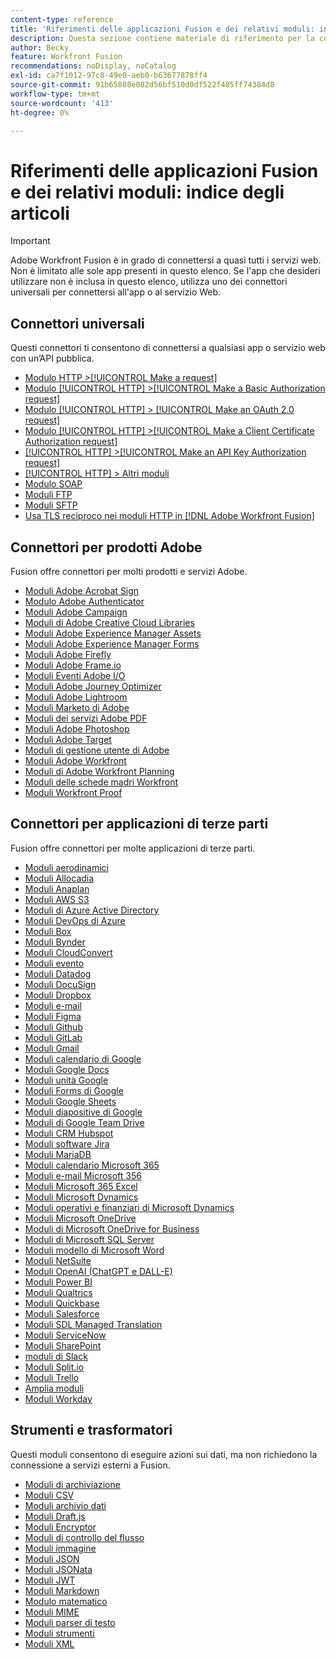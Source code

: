 ```yaml
---
content-type: reference
title: 'Riferimenti delle applicazioni Fusion e dei relativi moduli: indice degli articoli'
description: Questa sezione contiene materiale di riferimento per la configurazione di moduli specifici in Adobe Workfront Fusion.
author: Becky
feature: Workfront Fusion
recommendations: noDisplay, noCatalog
exl-id: ca7f1012-97c8-49e0-aeb0-b63677878ff4
source-git-commit: 91b65888e082d56bf510d0df522f405ff74384d8
workflow-type: tm+mt
source-wordcount: '413'
ht-degree: 0%

---
```


# Riferimenti delle applicazioni Fusion e dei relativi moduli: indice degli articoli

>[!IMPORTANT]
>
>Adobe Workfront Fusion è in grado di connettersi a quasi tutti i servizi web. Non è limitato alle sole app presenti in questo elenco. Se l&#39;app che desideri utilizzare non è inclusa in questo elenco, utilizza uno dei connettori universali per connettersi all&#39;app o al servizio Web.

## Connettori universali

Questi connettori ti consentono di connettersi a qualsiasi app o servizio web con un’API pubblica.

* [Modulo HTTP >[!UICONTROL Make a request]](/help/workfront-fusion/references/apps-and-modules/universal-connectors/http-module-make-a-request.md)
* [Modulo [!UICONTROL HTTP] >[!UICONTROL Make a Basic Authorization request]](/help/workfront-fusion/references/apps-and-modules/universal-connectors/http-module-make-a-basic-auth-request.md)
* [Modulo [!UICONTROL HTTP] > [!UICONTROL Make an OAuth 2.0 request]](/help/workfront-fusion/references/apps-and-modules/universal-connectors/http-module-make-an-oauth-2-request.md)
* [Modulo [!UICONTROL HTTP] >[!UICONTROL Make a Client Certificate Authorization request]](/help/workfront-fusion/references/apps-and-modules/universal-connectors/http-module-make-a-client-cert-auth-request.md)
* [[!UICONTROL HTTP] >[!UICONTROL Make an API Key Authorization request]](/help/workfront-fusion/references/apps-and-modules/universal-connectors/http-module-make-an-api-key-auth-request.md)
* [[!UICONTROL HTTP] > Altri moduli](/help/workfront-fusion/references/apps-and-modules/universal-connectors/http-modules.md)
* [Modulo SOAP](/help/workfront-fusion/references/apps-and-modules/universal-connectors/soap-module.md)
* [Moduli FTP](/help/workfront-fusion/references/apps-and-modules/universal-connectors/ftp-modules.md)
* [Moduli SFTP](/help/workfront-fusion/references/apps-and-modules/universal-connectors/sftp.md)
* [Usa TLS reciproco nei moduli HTTP in [!DNL Adobe Workfront Fusion]](/help/workfront-fusion/references/apps-and-modules/universal-connectors/use-mtls-in-http-modules.md)

## Connettori per prodotti Adobe

Fusion offre connettori per molti prodotti e servizi Adobe.

* [Moduli Adobe Acrobat Sign](/help/workfront-fusion/references/apps-and-modules/adobe-connectors/adobe-sign-modules.md)
* [Modulo Adobe Authenticator](/help/workfront-fusion/references/apps-and-modules/adobe-connectors/adobe-authenticator-modules.md)
* [Moduli Adobe Campaign](/help/workfront-fusion/references/apps-and-modules/adobe-connectors/adobe-campaign-classic-connector.md)
* [Moduli di Adobe Creative Cloud Libraries](/help/workfront-fusion/references/apps-and-modules/adobe-connectors/creative-cloud-libraries-modules.md)
* [Moduli Adobe Experience Manager Assets](/help/workfront-fusion/references/apps-and-modules/adobe-connectors/aem-assets-modules.md)
* [Moduli Adobe Experience Manager Forms](/help/workfront-fusion/references/apps-and-modules/adobe-connectors/aem-forms-modules.md)
* [Moduli Adobe Firefly](/help/workfront-fusion/references/apps-and-modules/adobe-connectors/adobe-firefly-modules.md)
* [Moduli Adobe Frame.io](/help/workfront-fusion/references/apps-and-modules/adobe-connectors/frame-io-modules.md)
* [Moduli Eventi Adobe I/O](/help/workfront-fusion/references/apps-and-modules/adobe-connectors/adobe-io-events-modules.md)
* [Moduli Adobe Journey Optimizer](/help/workfront-fusion/references/apps-and-modules/adobe-connectors/adobe-journey-optimizer-modules.md)
* [Moduli Adobe Lightroom](/help/workfront-fusion/references/apps-and-modules/adobe-connectors/adobe-lightroom-modules.md)
* [Moduli Marketo di Adobe](/help/workfront-fusion/references/apps-and-modules/adobe-connectors/adobe-marketo-modules.md)
* [Moduli dei servizi Adobe PDF](/help/workfront-fusion/references/apps-and-modules/adobe-connectors/pdf-modules.md)
* [Moduli Adobe Photoshop](/help/workfront-fusion/references/apps-and-modules/adobe-connectors/adobe-photoshop-modules.md)
* [Moduli Adobe Target](/help/workfront-fusion/references/apps-and-modules/adobe-connectors/adobe-target-modules.md)
* [Moduli di gestione utente di Adobe](/help/workfront-fusion/references/apps-and-modules/adobe-connectors/adobe-user-management-modules.md)
* [Moduli Adobe Workfront](/help/workfront-fusion/references/apps-and-modules/adobe-connectors/workfront-modules.md)
* [Moduli di Adobe Workfront Planning](/help/workfront-fusion/references/apps-and-modules/adobe-connectors/workfront-planning-modules.md)
* [Moduli delle schede madri Workfront](/help/workfront-fusion/references/apps-and-modules/adobe-connectors/workfront-boards-modules.md)
* [Moduli Workfront Proof](/help/workfront-fusion/references/apps-and-modules/adobe-connectors/workfront-proof-modules.md)

## Connettori per applicazioni di terze parti

Fusion offre connettori per molte applicazioni di terze parti.

* [Moduli aerodinamici](/help/workfront-fusion/references/apps-and-modules/third-party-connectors/airtable-modules.md)
* [Moduli Allocadia](/help/workfront-fusion/references/apps-and-modules/third-party-connectors/allocadia-modules.md)
* [Moduli Anaplan](/help/workfront-fusion/references/apps-and-modules/third-party-connectors/anaplan-modules.md)
* [Moduli AWS S3](/help/workfront-fusion/references/apps-and-modules/third-party-connectors/aws-s3-modules.md)
* [Moduli di Azure Active Directory](/help/workfront-fusion/references/apps-and-modules/third-party-connectors/azure-ad-modules.md)
* [Moduli DevOps di Azure](/help/workfront-fusion/references/apps-and-modules/third-party-connectors/azure-dev-ops.md)
* [Moduli Box](/help/workfront-fusion/references/apps-and-modules/third-party-connectors/box-modules.md)
* [Moduli Bynder](/help/workfront-fusion/references/apps-and-modules/third-party-connectors/bynder-modules.md)
* [Moduli CloudConvert](/help/workfront-fusion/references/apps-and-modules/third-party-connectors/cloud-convert-modules.md)
* [Moduli evento](/help/workfront-fusion/references/apps-and-modules/third-party-connectors/cvent-modules.md)
* [Moduli Datadog](/help/workfront-fusion/references/apps-and-modules/third-party-connectors/datadog-modules.md)
* [Moduli DocuSign](/help/workfront-fusion/references/apps-and-modules/third-party-connectors/docusign-modules.md)
* [Moduli Dropbox](/help/workfront-fusion/references/apps-and-modules/third-party-connectors/dropbox-modules.md)
* [Moduli e-mail](/help/workfront-fusion/references/apps-and-modules/third-party-connectors/email-modules.md)
* [Moduli Figma](/help/workfront-fusion/references/apps-and-modules/third-party-connectors/figma-modules.md)
* [Moduli Github](/help/workfront-fusion/references/apps-and-modules/third-party-connectors/github.md)
* [Moduli GitLab](/help/workfront-fusion/references/apps-and-modules/third-party-connectors/gitlab-modules.md)
* [Moduli Gmail](/help/workfront-fusion/references/apps-and-modules/third-party-connectors/gmail-modules.md)
* [Moduli calendario di Google](/help/workfront-fusion/references/apps-and-modules/third-party-connectors/google-calendar-modules.md)
* [Moduli Google Docs](/help/workfront-fusion/references/apps-and-modules/third-party-connectors/google-docs-modules.md)
* [Moduli unità Google](/help/workfront-fusion/references/apps-and-modules/third-party-connectors/google-drive-modules.md)
* [Moduli Forms di Google](/help/workfront-fusion/references/apps-and-modules/third-party-connectors/google-forms-modules.md)
* [Moduli Google Sheets](/help/workfront-fusion/references/apps-and-modules/third-party-connectors/google-sheets-modules.md)
* [Moduli diapositive di Google](/help/workfront-fusion/references/apps-and-modules/third-party-connectors/google-slides-modules.md)
* [Moduli di Google Team Drive](/help/workfront-fusion/references/apps-and-modules/third-party-connectors/google-team-drive-modules.md)
* [Moduli CRM Hubspot](/help/workfront-fusion/references/apps-and-modules/third-party-connectors/hubspot-crm-modules.md)
* [Moduli software Jira](/help/workfront-fusion/references/apps-and-modules/third-party-connectors/jira-software-modules.md)
* [Moduli MariaDB](/help/workfront-fusion/references/apps-and-modules/third-party-connectors/mariadb-modules.md)
* [Moduli calendario Microsoft 365](/help/workfront-fusion/references/apps-and-modules/third-party-connectors/microsoft-365-calendar-modules.md)
* [Moduli e-mail Microsoft 356](/help/workfront-fusion/references/apps-and-modules/third-party-connectors/microsoft-365-email-modules.md)
* [Moduli Microsoft 365 Excel](/help/workfront-fusion/references/apps-and-modules/third-party-connectors/microsoft-365-excel-modules.md)
* [Moduli Microsoft Dynamics](/help/workfront-fusion/references/apps-and-modules/third-party-connectors/microsoft-dynamics-365-modules.md)
* [Moduli operativi e finanziari di Microsoft Dynamics](/help/workfront-fusion/references/apps-and-modules/third-party-connectors/dynamics-finance-operations-modules.md)
* [Moduli Microsoft OneDrive](/help/workfront-fusion/references/apps-and-modules/third-party-connectors/microsoft-onedrive-modules.md)
* [Moduli di Microsoft OneDrive for Business](/help/workfront-fusion/references/apps-and-modules/third-party-connectors/microsoft-onedrive-for-business-modules.md)
* [Moduli di Microsoft SQL Server](/help/workfront-fusion/references/apps-and-modules/third-party-connectors/microsoft-sql-server-modules.md)
* [Moduli modello di Microsoft Word](/help/workfront-fusion/references/apps-and-modules/third-party-connectors/microsoft-word-templates-modules.md)
* [Moduli NetSuite](/help/workfront-fusion/references/apps-and-modules/third-party-connectors/netsuite.md)
* [Moduli OpenAI (ChatGPT e DALL-E)](/help/workfront-fusion/references/apps-and-modules/third-party-connectors/openai-chatgpt-modules.md)
* [Moduli Power BI](/help/workfront-fusion/references/apps-and-modules/third-party-connectors/powerbi-modules.md)
* [Moduli Qualtrics](/help/workfront-fusion/references/apps-and-modules/third-party-connectors/qualtrics-modules.md)
* [Moduli Quickbase](/help/workfront-fusion/references/apps-and-modules/third-party-connectors/quickbase-modules.md)
* [Moduli Salesforce](/help/workfront-fusion/references/apps-and-modules/third-party-connectors/salesforce-modules.md)
* [Moduli SDL Managed Translation](/help/workfront-fusion/references/apps-and-modules/third-party-connectors/sdl-managed-translation-modules.md)
* [Moduli ServiceNow](/help/workfront-fusion/references/apps-and-modules/third-party-connectors/servicenow-modules.md)
* [Moduli SharePoint](/help/workfront-fusion/references/apps-and-modules/third-party-connectors/sharepoint-modules.md)
* [moduli di Slack](/help/workfront-fusion/references/apps-and-modules/third-party-connectors/slack-modules.md)
* [Moduli Split.io](/help/workfront-fusion/references/apps-and-modules/third-party-connectors/split-io-modules.md)
* [Moduli Trello](/help/workfront-fusion/references/apps-and-modules/third-party-connectors/trello-modules.md)
* [Amplia moduli](/help/workfront-fusion/references/apps-and-modules/third-party-connectors/widen-modules.md)
* [Moduli Workday](/help/workfront-fusion/references/apps-and-modules/third-party-connectors/workday-modules.md)


## Strumenti e trasformatori

Questi moduli consentono di eseguire azioni sui dati, ma non richiedono la connessione a servizi esterni a Fusion.

* [Moduli di archiviazione](/help/workfront-fusion/references/apps-and-modules/tools-and-transformers/archive-modules.md)
* [Moduli CSV](/help/workfront-fusion/references/apps-and-modules/tools-and-transformers/csv.md)
* [Moduli archivio dati](/help/workfront-fusion/references/apps-and-modules/tools-and-transformers/data-store-modules.md)
* [Moduli Draft.js](/help/workfront-fusion/references/apps-and-modules/tools-and-transformers/draft-js-modules.md)
* [Moduli Encryptor](/help/workfront-fusion/references/apps-and-modules/tools-and-transformers/encryptor-modules.md)
* [Moduli di controllo del flusso](/help/workfront-fusion/references/apps-and-modules/tools-and-transformers/flow-control.md)
* [Moduli immagine](/help/workfront-fusion/references/apps-and-modules/tools-and-transformers/image-module.md)
* [Moduli JSON](/help/workfront-fusion/references/apps-and-modules/tools-and-transformers/json-modules.md)
* [Moduli JSONata](/help/workfront-fusion/references/apps-and-modules/tools-and-transformers/jsonata-module.md)
* [Moduli JWT](/help/workfront-fusion/references/apps-and-modules/tools-and-transformers/jwt-modules.md)
* [Moduli Markdown](/help/workfront-fusion/references/apps-and-modules/tools-and-transformers/markdown-modules.md)
* [Modulo matematico](/help/workfront-fusion/references/apps-and-modules/tools-and-transformers/math-module.md)
* [Moduli MIME](/help/workfront-fusion/references/apps-and-modules/tools-and-transformers/mime.md)
* [Moduli parser di testo](/help/workfront-fusion/references/apps-and-modules/tools-and-transformers/text-parser.md)
* [Moduli strumenti](/help/workfront-fusion/references/apps-and-modules/tools-and-transformers/tools-modules.md)
* [Moduli XML](/help/workfront-fusion/references/apps-and-modules/tools-and-transformers/xml-modules.md)

